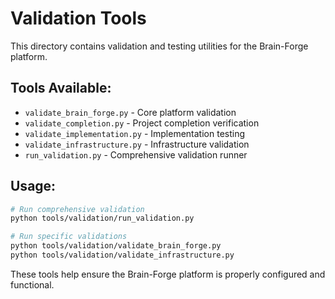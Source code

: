 # Validation Tools

This directory contains validation and testing utilities for the Brain-Forge platform.

## Tools Available:
- `validate_brain_forge.py` - Core platform validation
- `validate_completion.py` - Project completion verification  
- `validate_implementation.py` - Implementation testing
- `validate_infrastructure.py` - Infrastructure validation
- `run_validation.py` - Comprehensive validation runner

## Usage:
```bash
# Run comprehensive validation
python tools/validation/run_validation.py

# Run specific validations
python tools/validation/validate_brain_forge.py
python tools/validation/validate_infrastructure.py
```

These tools help ensure the Brain-Forge platform is properly configured and functional.
